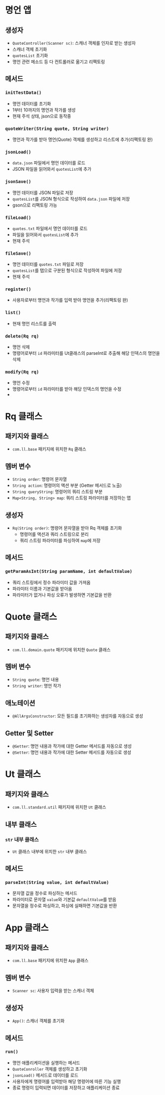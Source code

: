 # 명언 앱


## 생성자

- `QuoteController(Scanner sc)`: 스캐너 객체를 인자로 받는 생성자
- 스캐너 객체 초기화
- `quotesList` 초기화
- 명언 관련 메소드 등 다 컨트롤러로 옮기고 리팩토링

## 메서드

### `initTestData()`

- 명언 데이터를 초기화
- 1부터 10까지의 명언과 작가를 생성
- 현재 주석 상태, json으로 동작중

### `quoteWriter(String quote, String writer)`

- 명언과 작가를 받아 명언(Quote) 객체를 생성하고 리스트에 추가(리팩토링 완)

### `jsonLoad()`

- `data.json` 파일에서 명언 데이터를 로드
- JSON 파일을 읽어와서 `quotesList`에 추가

### `jsonSave()`

- 명언 데이터를 JSON 파일로 저장
- `quotesList`를 JSON 형식으로 작성하여 `data.json` 파일에 저장
- gson으로 리팩토링 가능

### `fileLoad()`

- `quotes.txt` 파일에서 명언 데이터를 로드
- 파일을 읽어와서 `quotesList`에 추가
- 현재 주석

### `fileSave()`

- 명언 데이터를 `quotes.txt` 파일로 저장
- `quotesList`를 탭으로 구분된 형식으로 작성하여 파일에 저장
- 현재 주석

### `register()`

- 사용자로부터 명언과 작가를 입력 받아 명언을 추가(리팩토링 완)

### `list()`

- 현재 명언 리스트를 출력

### `delete(Rq rq)`

- 명언 삭제
- 명령어로부터 `id` 파라미터를 Ut클래스의 parseInt로 추출해 해당 인덱스의 명언을 삭제

### `modify(Rq rq)`

- 명언 수정
- 명령어로부터 `id` 파라미터를 받아 해당 인덱스의 명언을 수정
- 
# Rq 클래스

## 패키지와 클래스

- `com.ll.base` 패키지에 위치한 `Rq` 클래스

## 멤버 변수

- `String order`: 명령어 문자열
- `String action`: 명령어의 액션 부분 (Getter 메서드로 노출)
- `String queryString`: 명령어의 쿼리 스트링 부분
- `Map<String, String> map`: 쿼리 스트링 파라미터를 저장하는 맵

## 생성자

- `Rq(String order)`: 명령어 문자열을 받아 Rq 객체를 초기화
    - 명령어를 액션과 쿼리 스트링으로 분리
    - 쿼리 스트링 파라미터를 파싱하여 `map`에 저장

## 메서드

### `getParamAsInt(String paramName, int defaultValue)`

- 쿼리 스트링에서 정수 파라미터 값을 가져옴
- 파라미터 이름과 기본값을 받아옴
- 파라미터가 없거나 파싱 오류가 발생하면 기본값을 반환

# Quote 클래스

## 패키지와 클래스

- `com.ll.domain.quote` 패키지에 위치한 `Quote` 클래스

## 멤버 변수

- `String quote`: 명언 내용
- `String writer`: 명언 작가

## 애노테이션

- `@AllArgsConstructor`: 모든 필드를 초기화하는 생성자를 자동으로 생성

## Getter 및 Setter

- `@Getter`: 명언 내용과 작가에 대한 Getter 메서드를 자동으로 생성
- `@Setter`: 명언 내용과 작가에 대한 Setter 메서드를 자동으로 생성

# Ut 클래스

## 패키지와 클래스

- `com.ll.standard.util` 패키지에 위치한 `Ut` 클래스

## 내부 클래스

### `str` 내부 클래스

- `Ut` 클래스 내부에 위치한 `str` 내부 클래스

## 메서드

### `parseInt(String value, int defaultValue)`

- 문자열 값을 정수로 파싱하는 메서드
- 파라미터로 문자열 `value`와 기본값 `defaultValue`를 받음
- 문자열을 정수로 파싱하고, 파싱에 실패하면 기본값을 반환

# App 클래스

## 패키지와 클래스

- `com.ll.base` 패키지에 위치한 `App` 클래스

## 멤버 변수

- `Scanner sc`: 사용자 입력을 받는 스캐너 객체

## 생성자

- `App()`: 스캐너 객체를 초기화

## 메서드

### `run()`

- 명언 애플리케이션을 실행하는 메서드
- `QuoteConroller` 객체를 생성하고 초기화
- `jsonLoad()` 메서드로 데이터를 로드
- 사용자에게 명령어를 입력받아 해당 명령어에 따른 기능 실행
- 종료 명령이 입력되면 데이터를 저장하고 애플리케이션 종료







